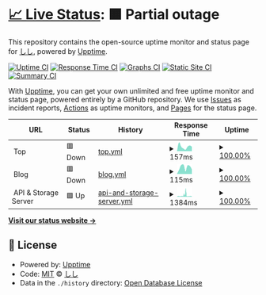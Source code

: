 # [📈 Live Status](https://sisi.github.io/uptime): <!--live status--> **🟧 Partial outage**

This repository contains the open-source uptime monitor and status page for [しし](https://github.com/sisi), powered by [Upptime](https://github.com/upptime/upptime).

[![Uptime CI](https://github.com/koj-co/upptime/workflows/Uptime%20CI/badge.svg)](https://github.com/koj-co/upptime/actions?query=workflow%3A%22Uptime+CI%22)
[![Response Time CI](https://github.com/koj-co/upptime/workflows/Response%20Time%20CI/badge.svg)](https://github.com/koj-co/upptime/actions?query=workflow%3A%22Response+Time+CI%22)
[![Graphs CI](https://github.com/koj-co/upptime/workflows/Graphs%20CI/badge.svg)](https://github.com/koj-co/upptime/actions?query=workflow%3A%22Graphs+CI%22)
[![Static Site CI](https://github.com/koj-co/upptime/workflows/Static%20Site%20CI/badge.svg)](https://github.com/koj-co/upptime/actions?query=workflow%3A%22Static+Site+CI%22)
[![Summary CI](https://github.com/koj-co/upptime/workflows/Summary%20CI/badge.svg)](https://github.com/koj-co/upptime/actions?query=workflow%3A%22Summary+CI%22)

With [Upptime](https://upptime.js.org), you can get your own unlimited and free uptime monitor and status page, powered entirely by a GitHub repository. We use [Issues](https://github.com/sisi/uptime/issues) as incident reports, [Actions](https://github.com/sisi/uptime/actions) as uptime monitors, and [Pages](https://sisi.github.io/uptime) for the status page.

<!--start: status pages-->
<!-- This summary is generated by Upptime (https://github.com/upptime/upptime) -->
<!-- Do not edit this manually, your changes will be overwritten -->
<!-- prettier-ignore -->
| URL | Status | History | Response Time | Uptime |
| --- | ------ | ------- | ------------- | ------ |
| <img alt="" src="https://blog.hiroki.email/img/icon-512.png" height="13"> Top | 🟥 Down | [top.yml](https://github.com/sisi/uptime/commits/HEAD/history/top.yml) | <details><summary><img alt="Response time graph" src="./graphs/top/response-time-week.png" height="20"> 157ms</summary><br><a href="https://status.hiroki.email/history/top"><img alt="Response time 129" src="https://img.shields.io/endpoint?url=https%3A%2F%2Fraw.githubusercontent.com%2Fsisi%2Fuptime%2FHEAD%2Fapi%2Ftop%2Fresponse-time.json"></a><br><a href="https://status.hiroki.email/history/top"><img alt="24-hour response time 315" src="https://img.shields.io/endpoint?url=https%3A%2F%2Fraw.githubusercontent.com%2Fsisi%2Fuptime%2FHEAD%2Fapi%2Ftop%2Fresponse-time-day.json"></a><br><a href="https://status.hiroki.email/history/top"><img alt="7-day response time 157" src="https://img.shields.io/endpoint?url=https%3A%2F%2Fraw.githubusercontent.com%2Fsisi%2Fuptime%2FHEAD%2Fapi%2Ftop%2Fresponse-time-week.json"></a><br><a href="https://status.hiroki.email/history/top"><img alt="30-day response time 154" src="https://img.shields.io/endpoint?url=https%3A%2F%2Fraw.githubusercontent.com%2Fsisi%2Fuptime%2FHEAD%2Fapi%2Ftop%2Fresponse-time-month.json"></a><br><a href="https://status.hiroki.email/history/top"><img alt="1-year response time 131" src="https://img.shields.io/endpoint?url=https%3A%2F%2Fraw.githubusercontent.com%2Fsisi%2Fuptime%2FHEAD%2Fapi%2Ftop%2Fresponse-time-year.json"></a></details> | <details><summary><a href="https://status.hiroki.email/history/top">100.00%</a></summary><a href="https://status.hiroki.email/history/top"><img alt="All-time uptime 100.00%" src="https://img.shields.io/endpoint?url=https%3A%2F%2Fraw.githubusercontent.com%2Fsisi%2Fuptime%2FHEAD%2Fapi%2Ftop%2Fuptime.json"></a><br><a href="https://status.hiroki.email/history/top"><img alt="24-hour uptime 100.00%" src="https://img.shields.io/endpoint?url=https%3A%2F%2Fraw.githubusercontent.com%2Fsisi%2Fuptime%2FHEAD%2Fapi%2Ftop%2Fuptime-day.json"></a><br><a href="https://status.hiroki.email/history/top"><img alt="7-day uptime 100.00%" src="https://img.shields.io/endpoint?url=https%3A%2F%2Fraw.githubusercontent.com%2Fsisi%2Fuptime%2FHEAD%2Fapi%2Ftop%2Fuptime-week.json"></a><br><a href="https://status.hiroki.email/history/top"><img alt="30-day uptime 100.00%" src="https://img.shields.io/endpoint?url=https%3A%2F%2Fraw.githubusercontent.com%2Fsisi%2Fuptime%2FHEAD%2Fapi%2Ftop%2Fuptime-month.json"></a><br><a href="https://status.hiroki.email/history/top"><img alt="1-year uptime 100.00%" src="https://img.shields.io/endpoint?url=https%3A%2F%2Fraw.githubusercontent.com%2Fsisi%2Fuptime%2FHEAD%2Fapi%2Ftop%2Fuptime-year.json"></a></details>
| <img alt="" src="https://blog.hiroki.email/author/hiroki/avatar.jpg" height="13"> Blog | 🟥 Down | [blog.yml](https://github.com/sisi/uptime/commits/HEAD/history/blog.yml) | <details><summary><img alt="Response time graph" src="./graphs/blog/response-time-week.png" height="20"> 115ms</summary><br><a href="https://status.hiroki.email/history/blog"><img alt="Response time 136" src="https://img.shields.io/endpoint?url=https%3A%2F%2Fraw.githubusercontent.com%2Fsisi%2Fuptime%2FHEAD%2Fapi%2Fblog%2Fresponse-time.json"></a><br><a href="https://status.hiroki.email/history/blog"><img alt="24-hour response time 52" src="https://img.shields.io/endpoint?url=https%3A%2F%2Fraw.githubusercontent.com%2Fsisi%2Fuptime%2FHEAD%2Fapi%2Fblog%2Fresponse-time-day.json"></a><br><a href="https://status.hiroki.email/history/blog"><img alt="7-day response time 115" src="https://img.shields.io/endpoint?url=https%3A%2F%2Fraw.githubusercontent.com%2Fsisi%2Fuptime%2FHEAD%2Fapi%2Fblog%2Fresponse-time-week.json"></a><br><a href="https://status.hiroki.email/history/blog"><img alt="30-day response time 135" src="https://img.shields.io/endpoint?url=https%3A%2F%2Fraw.githubusercontent.com%2Fsisi%2Fuptime%2FHEAD%2Fapi%2Fblog%2Fresponse-time-month.json"></a><br><a href="https://status.hiroki.email/history/blog"><img alt="1-year response time 142" src="https://img.shields.io/endpoint?url=https%3A%2F%2Fraw.githubusercontent.com%2Fsisi%2Fuptime%2FHEAD%2Fapi%2Fblog%2Fresponse-time-year.json"></a></details> | <details><summary><a href="https://status.hiroki.email/history/blog">100.00%</a></summary><a href="https://status.hiroki.email/history/blog"><img alt="All-time uptime 100.00%" src="https://img.shields.io/endpoint?url=https%3A%2F%2Fraw.githubusercontent.com%2Fsisi%2Fuptime%2FHEAD%2Fapi%2Fblog%2Fuptime.json"></a><br><a href="https://status.hiroki.email/history/blog"><img alt="24-hour uptime 100.00%" src="https://img.shields.io/endpoint?url=https%3A%2F%2Fraw.githubusercontent.com%2Fsisi%2Fuptime%2FHEAD%2Fapi%2Fblog%2Fuptime-day.json"></a><br><a href="https://status.hiroki.email/history/blog"><img alt="7-day uptime 100.00%" src="https://img.shields.io/endpoint?url=https%3A%2F%2Fraw.githubusercontent.com%2Fsisi%2Fuptime%2FHEAD%2Fapi%2Fblog%2Fuptime-week.json"></a><br><a href="https://status.hiroki.email/history/blog"><img alt="30-day uptime 100.00%" src="https://img.shields.io/endpoint?url=https%3A%2F%2Fraw.githubusercontent.com%2Fsisi%2Fuptime%2FHEAD%2Fapi%2Fblog%2Fuptime-month.json"></a><br><a href="https://status.hiroki.email/history/blog"><img alt="1-year uptime 100.00%" src="https://img.shields.io/endpoint?url=https%3A%2F%2Fraw.githubusercontent.com%2Fsisi%2Fuptime%2FHEAD%2Fapi%2Fblog%2Fuptime-year.json"></a></details>
| <img alt="" src="https://blog.hiroki.email/author/hiroki/avatar.jpg" height="13"> API & Storage Server | 🟩 Up | [api-and-storage-server.yml](https://github.com/sisi/uptime/commits/HEAD/history/api-and-storage-server.yml) | <details><summary><img alt="Response time graph" src="./graphs/api-and-storage-server/response-time-week.png" height="20"> 1384ms</summary><br><a href="https://status.hiroki.email/history/api-and-storage-server"><img alt="Response time 617" src="https://img.shields.io/endpoint?url=https%3A%2F%2Fraw.githubusercontent.com%2Fsisi%2Fuptime%2FHEAD%2Fapi%2Fapi-and-storage-server%2Fresponse-time.json"></a><br><a href="https://status.hiroki.email/history/api-and-storage-server"><img alt="24-hour response time 602" src="https://img.shields.io/endpoint?url=https%3A%2F%2Fraw.githubusercontent.com%2Fsisi%2Fuptime%2FHEAD%2Fapi%2Fapi-and-storage-server%2Fresponse-time-day.json"></a><br><a href="https://status.hiroki.email/history/api-and-storage-server"><img alt="7-day response time 1384" src="https://img.shields.io/endpoint?url=https%3A%2F%2Fraw.githubusercontent.com%2Fsisi%2Fuptime%2FHEAD%2Fapi%2Fapi-and-storage-server%2Fresponse-time-week.json"></a><br><a href="https://status.hiroki.email/history/api-and-storage-server"><img alt="30-day response time 923" src="https://img.shields.io/endpoint?url=https%3A%2F%2Fraw.githubusercontent.com%2Fsisi%2Fuptime%2FHEAD%2Fapi%2Fapi-and-storage-server%2Fresponse-time-month.json"></a><br><a href="https://status.hiroki.email/history/api-and-storage-server"><img alt="1-year response time 649" src="https://img.shields.io/endpoint?url=https%3A%2F%2Fraw.githubusercontent.com%2Fsisi%2Fuptime%2FHEAD%2Fapi%2Fapi-and-storage-server%2Fresponse-time-year.json"></a></details> | <details><summary><a href="https://status.hiroki.email/history/api-and-storage-server">100.00%</a></summary><a href="https://status.hiroki.email/history/api-and-storage-server"><img alt="All-time uptime 100.00%" src="https://img.shields.io/endpoint?url=https%3A%2F%2Fraw.githubusercontent.com%2Fsisi%2Fuptime%2FHEAD%2Fapi%2Fapi-and-storage-server%2Fuptime.json"></a><br><a href="https://status.hiroki.email/history/api-and-storage-server"><img alt="24-hour uptime 100.00%" src="https://img.shields.io/endpoint?url=https%3A%2F%2Fraw.githubusercontent.com%2Fsisi%2Fuptime%2FHEAD%2Fapi%2Fapi-and-storage-server%2Fuptime-day.json"></a><br><a href="https://status.hiroki.email/history/api-and-storage-server"><img alt="7-day uptime 100.00%" src="https://img.shields.io/endpoint?url=https%3A%2F%2Fraw.githubusercontent.com%2Fsisi%2Fuptime%2FHEAD%2Fapi%2Fapi-and-storage-server%2Fuptime-week.json"></a><br><a href="https://status.hiroki.email/history/api-and-storage-server"><img alt="30-day uptime 100.00%" src="https://img.shields.io/endpoint?url=https%3A%2F%2Fraw.githubusercontent.com%2Fsisi%2Fuptime%2FHEAD%2Fapi%2Fapi-and-storage-server%2Fuptime-month.json"></a><br><a href="https://status.hiroki.email/history/api-and-storage-server"><img alt="1-year uptime 100.00%" src="https://img.shields.io/endpoint?url=https%3A%2F%2Fraw.githubusercontent.com%2Fsisi%2Fuptime%2FHEAD%2Fapi%2Fapi-and-storage-server%2Fuptime-year.json"></a></details>

<!--end: status pages-->

[**Visit our status website →**](https://sisi.github.io/uptime)

## 📄 License

- Powered by: [Upptime](https://github.com/upptime/upptime)
- Code: [MIT](./LICENSE) © [しし](https://github.com/sisi)
- Data in the `./history` directory: [Open Database License](https://opendatacommons.org/licenses/odbl/1-0/)
